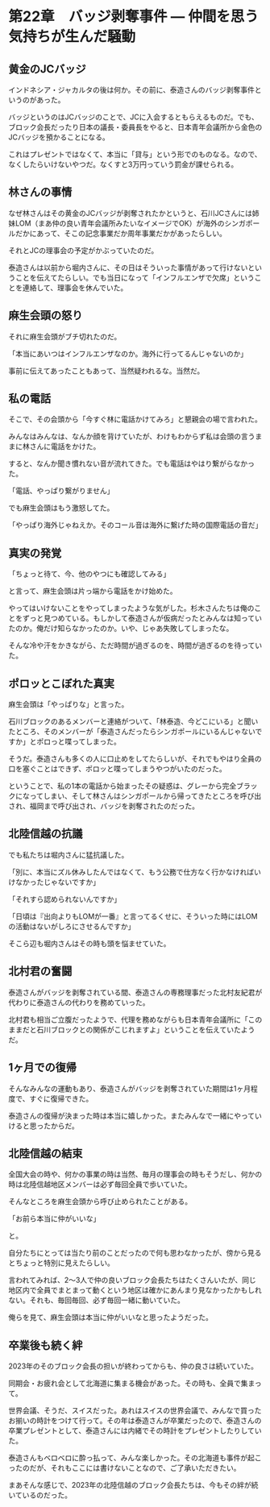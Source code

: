 # 第22章　バッジ剥奪事件 ― 仲間を思う気持ちが生んだ騒動

## 黄金のJCバッジ

インドネシア・ジャカルタの後は何か。その前に、泰造さんのバッジ剥奪事件というのがあった。

バッジというのはJCバッジのことで、JCに入会するともらえるものだ。でも、ブロック会長だったり日本の議長・委員長をやると、日本青年会議所から金色のJCバッジを預かることになる。

これはプレゼントではなくて、本当に「貸与」という形でのものなる。なので、なくしたらいけないやつだ。なくすと3万円っていう罰金が課せられる。

## 林さんの事情

なぜ林さんはその黄金のJCバッジが剥奪されたかというと、石川JCさんには姉妹LOM（まあ仲の良い青年会議所みたいなイメージでOK）が海外のシンガポールだかにあって、そこの記念事業だか周年事業だかがあったらしい。

それとJCの理事会の予定がかぶっていたのだ。

泰造さんは以前から堀内さんに、その日はそういった事情があって行けないということを伝えてたらしい。でも当日になって「インフルエンザで欠席」ということを連絡して、理事会を休んでいた。

## 麻生会頭の怒り

それに麻生会頭がブチ切れたのだ。

「本当にあいつはインフルエンザなのか。海外に行ってるんじゃないのか」

事前に伝えてあったこともあって、当然疑われるな。当然だ。

## 私の電話

そこで、その会頭から「今すぐ林に電話かけてみろ」と懇親会の場で言われた。

みんなはみんなは、なんか顔を背けていたが、わけもわからず私は会頭の言うままに林さんに電話をかけた。

すると、なんか聞き慣れない音が流れてきた。でも電話はやはり繋がらなかった。

「電話、やっぱり繋がりません」

でも麻生会頭はもう激怒してた。

「やっぱり海外じゃねえか。そのコール音は海外に繋げた時の国際電話の音だ」

## 真実の発覚

「ちょっと待て、今、他のやつにも確認してみる」

と言って、麻生会頭は片っ端から電話をかけ始めた。

やってはいけないことをやってしまったような気がした。杉木さんたちは俺のことをずっと見つめている。もしかして泰造さんが仮病だったとみんなは知っていたのか。俺だけ知らなかったのか。いや、じゃあ失敗してしまったな。

そんな冷や汗をかきながら、ただ時間が過ぎるのを、時間が過ぎるのを待っていた。

## ポロッとこぼれた真実

麻生会頭は「やっぱりな」と言った。

石川ブロックのあるメンバーと連絡がついて、「林泰造、今どこにいる」と聞いたところ、そのメンバーが「泰造さんだったらシンガポールにいるんじゃないですか」とポロっと喋ってしまった。

そうだ。泰造さんも多くの人に口止めをしてたらしいが、それでもやはり全員の口を塞ぐことはできず、ポロッと喋ってしまうやつがいたのだった。

ということで、私の1本の電話から始まったその疑惑は、グレーから完全ブラックになってしまい、そして林さんはシンガポールから帰ってきたところを呼び出され、福岡まで呼び出され、バッジを剥奪されたのだった。

## 北陸信越の抗議

でも私たちは堀内さんに猛抗議した。

「別に、本当にズル休みしたんではなくて、もう公務で仕方なく行かなければいけなかったじゃないですか」

「それすら認められないんですか」

「日頃は『出向よりもLOMが一番』と言ってるくせに、そういった時にはLOMの活動はないがしろにさせるんですか」

そこら辺も堀内さんはその時も頭を悩ませていた。

## 北村君の奮闘

泰造さんがバッジを剥奪されている間、泰造さんの専務理事だった北村友紀君が代わりに泰造さんの代わりを務めていった。

北村君も相当ご立腹だったようで、代理を務めながらも日本青年会議所に「このままだと石川ブロックとの関係がこじれますよ」ということを伝えていたようだ。

## 1ヶ月での復帰

そんなみんなの運動もあり、泰造さんがバッジを剥奪されていた期間は1ヶ月程度で、すぐに復帰できた。

泰造さんの復帰が決まった時は本当に嬉しかった。またみんなで一緒にやっていけると思ったからだ。

## 北陸信越の結束

全国大会の時や、何かの事業の時は当然、毎月の理事会の時もそうだし、何かの時は北陸信越地区メンバーは必ず毎回全員で歩いていた。

そんなところを麻生会頭から呼び止められたことがある。

「お前ら本当に仲がいいな」

と。

自分たちにとっては当たり前のことだったので何も思わなかったが、傍から見るとちょっと特別に見えたらしい。

言われてみれば、2～3人で仲の良いブロック会長たちはたくさんいたが、同じ地区内で全員でまとまって動くという地区は確かにあんまり見なかったかもしれない。それも、毎回毎回、必ず毎回一緒に動いていた。

俺らを見て、麻生会頭は本当に仲がいいなと思ったようだった。

## 卒業後も続く絆

2023年のそのブロック会長の担いが終わってからも、仲の良さは続いていた。

同期会・お疲れ会として北海道に集まる機会があった。その時も、全員で集まって。

世界会議、そうだ、スイスだった。あれはスイスの世界会議で、みんなで買ったお揃いの時計をつけて行って。その年は泰造さんが卒業だったので、泰造さんの卒業プレゼントとして、泰造さんには内緒でその時計をプレゼントしたりしていた。

泰造さんもベロベロに酔っ払って、みんな楽しかった。その北海道も事件が起こったのだが、それもここには書けないことなので、ご了承いただきたい。

まあそんな感じで、2023年の北陸信越のブロック会長たちは、今もその絆が続いているのだった。